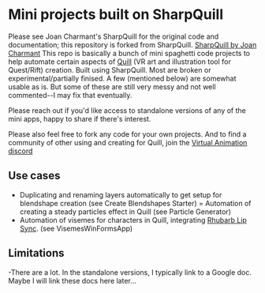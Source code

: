 
# Mini projects built on SharpQuill

Please see Joan Charmant's SharpQuill for the original code and documentation; this repository is forked from SharpQuill. [SharpQuill by Joan Charmant](https://github.com/JoanCharmant/SharpQuill)
This repo is basically a bunch of mini spaghetti code projects to help automate certain aspects of [Quill](https://quill.art/) (VR art and illustration tool for Quest/Rift) creation. Built using SharpQuill. Most are broken or experimental/partially finised. A few (mentioned below) are somewhat usable as is. But some of these are still very messy and not well commented--I may fix that eventually.

Please reach out if you'd like access to standalone versions of any of the mini apps, happy to share if there's interest.

Please also feel free to fork any code for your own projects. And to find a community of other using and creating for Quill, join the [Virtual Animation discord](https://discord.gg/virtual-animation-696504903060947116)

## Use cases
- Duplicating and renaming layers automatically to get setup for blendshape creation (see Create Blendshapes Starter)
= Automation of creating a steady particles effect in Quill (see Particle Generator)
- Automation of visemes for characters in Quill, integrating [Rhubarb Lip Sync](https://github.com/DanielSWolf/rhubarb-lip-sync). (see VisemesWinFormsApp)

## Limitations
-There are a lot. In the standalone versions, I typically link to a Google doc. Maybe I will link these docs here later...


